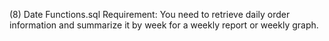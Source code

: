 (8) Date Functions.sql
    Requirement: You need to retrieve daily order information and summarize it by week for a weekly report or weekly graph.